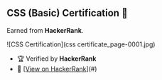 ## CSS (Basic) Certification 🎨  
Earned from **HackerRank**.  

![CSS Certification](css certificate_page-0001.jpg)  

- 🏆 Verified by **HackerRank**  
- 🔗 [[View on HackerRank](https://github.com/meakashu/HackerRank-Certification/blob/main/css%20certificate_page-0001.jpg)](#) 
